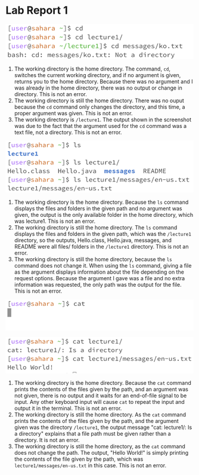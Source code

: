 # Lab Report 1


![`cd` #1,2,3](cd1.png)
1. The working directory is the home directory. The command, `cd`, switches the current working directory, and if no argument is given, returns you to the home directory. Because there was no argument and I was already in the home directory, there was no output or change in directory. This is not an error.
2. The working directory is still the home directory. There was no ouput because the `cd` command only changes the directory, and this time, a proper argument was given. This is not an error.
3. The working directory is `/lecture1`. The output shown in the screenshot was due to the fact that the argument used for the `cd` command was a text file, not a directory. This is not an error.

![`ls` #1,2,3](ls1.png)
1. The working directory is the home directory. Because the `ls` command displays the files and folders in the given path and no argument was given, the output is the only available folder in the home directory, which was lecture1. This is not an error. 
2. The working directory is still the home directory. The `ls` command displays the files and folders in the given path, which was the `/lecture1` directory, so the outputs, Hello.class, Hello.java, messages, and README were all files/ folders in the `/lecture1` directory. This is not an error.
3. The working directory is still the home directory, because the `ls` command does not change it. When using the `ls` command, giving a file as the argument displays information about the file depending on the request options. Because the argument I gave was a file and no extra information was requested, the only path was the output for the file. This is not an error.

![`cat` #1](cat1.png)

![`cat` #2,3](cat2.png)
1. The working directory is the home directory. Because the `cat` command prints the contents of the files given by the path, and an argument was not given, there is no output and it waits for an end-of-file signal to be input. Any other keyboard input will cause `cat` to repeat the input and output it in the terminal. This is not an error.
2. The working directory is still the home directory. As the `cat` command prints the contents of the files given by the path, and the argument given was the directory `/lecture1`, the output message "cat: lecture1/: Is a directory" explains that a file path must be given rather than a directory. It is not an error.
3. The working directory is still the home directory, as the `cat` command does not change the path. The output, "Hello World!" is simply printing the contents of the file given by the path, which was `lecture1/messages/en-us.txt` in this case. This is not an error.
